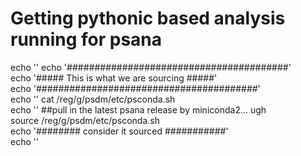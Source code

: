 # Getting pythonic based analysis running for psana  

echo ''
echo '########################################'  
echo '##### This is what we are sourcing #####'  
echo '########################################'  
echo ''
cat /reg/g/psdm/etc/psconda.sh   
echo ''
##pull in the latest psana release by miniconda2... ugh  
source /reg/g/psdm/etc/psconda.sh  
echo '######## consider it sourced ###########'  
echo ''



